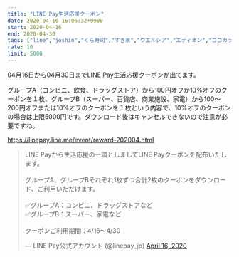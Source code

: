 ```yaml
---
title: "LINE Pay生活応援クーポン"
date: 2020-04-16 16:06:32+0900
start: 2020-04-16
end: 2020-04-30
tags: ["line","joshin","くら寿司","すき家","ウエルシア","エディオン","ココカラファイン","サミット","サンドラッグ","スシロー","セイムス","ダイコクドラッグ","ツルハ","トモズ","ビックカメラ","ファミリーマート","ブックオフ","マツモトキヨシ","ヤマダ電機","リンガーハット","ローソン","吉野家","日高屋","松屋"]
rate: 10
limit: 5000
---
```

04月16日から04月30日までLINE Pay生活応援クーポンが出てます。

グループA（コンビニ、飲食、ドラッグストア）から100円オフか10%オフのクーポンを１枚、グループB（スーパー、百貨店、商業施設、家電）から100〜200円オフまたは10%オフのクーポンを１枚という内容で、10%オフのクーポンの場合は上限5000円です。ダウンロード後はキャンセルできないので注意が必要ですね。

https://linepay.line.me/event/reward-202004.html

<blockquote class="twitter-tweet"><p lang="ja" dir="ltr">LINE Payから生活応援の一環としましてLINE Payクーポンを配布いたします。<br><br>グループA、グループBそれぞれ1枚ずつ合計2枚のクーポンをダウンロード、ご利用いただけます。<br><br>✅グループA：コンビニ、ドラッグストアなど<br>✅グループB：スーパー、家電など<br><br>クーポンご利用期間：4/16〜4/30</p>&mdash; LINE Pay公式アカウント (@linepay_jp) <a href="https://twitter.com/linepay_jp/status/1250619925372129281?ref_src=twsrc%5Etfw">April 16, 2020</a></blockquote> <script async src="https://platform.twitter.com/widgets.js" charset="utf-8"></script>
